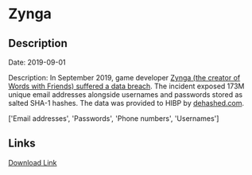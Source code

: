 # Zynga

## Description

Date: 2019-09-01

Description:
In September 2019, game developer <a href="https://www.cnet.com/news/words-with-friends-hack-reportedly-exposes-data-of-more-than-200m-players/" target="_blank" rel="noopener">Zynga (the creator of Words with Friends) suffered a data breach</a>. The incident exposed 173M unique email addresses alongside usernames and passwords stored as salted SHA-1 hashes. The data was provided to HIBP by <a href="https://dehashed.com/" target="_blank" rel="noopener">dehashed.com</a>.


['Email addresses', 'Passwords', 'Phone numbers', 'Usernames']

## Links

[Download Link](https://link-to.net/1229997/651.2791319159613/dynamic/?r=aHR0cHM6Ly93d3cubWVkaWFmaXJlLmNvbS92aWV3L3hJd2NSN3pKNTNZbXZZYy96eW5nYS5jb20vZmlsZQ==)